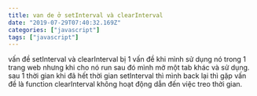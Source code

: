 ```yaml
---
title: van de ở setInterval và clearInterval
date: "2019-07-29T07:40:32.169Z"
categories: ["javascript"]
tags: ["javascript"]
---
```

vấn đề setInterval và clearInterval bị 1 vấn đề khi mình sử dụng nó trong 1 trang web nhưng khi cho nó run sau đó mình mở một tab khác và sử dụng. sau 1 thời gian khi đã hết thời gian setInterval thì mình back lại thì gặp vấn đề là function clearInterval không hoạt động dẫn đến việc treo thời gian.
